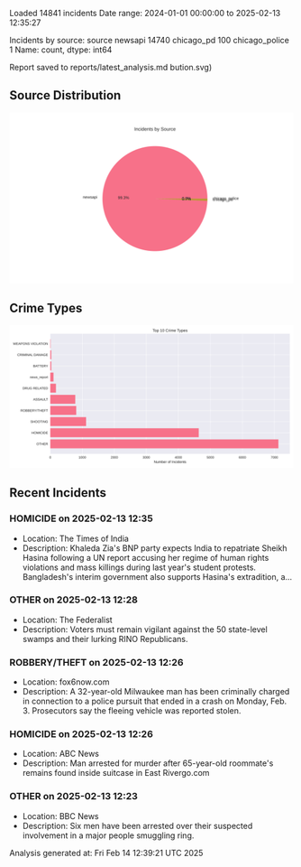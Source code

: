
Loaded 14841 incidents
Date range: 2024-01-01 00:00:00 to 2025-02-13 12:35:27

Incidents by source:
source
newsapi           14740
chicago_pd          100
chicago_police        1
Name: count, dtype: int64

Report saved to reports/latest_analysis.md
bution.svg)

## Source Distribution
![Source Distribution](images/source_distribution.svg)

## Crime Types
![Crime Types](images/crime_types.svg)

## Recent Incidents

### HOMICIDE on 2025-02-13 12:35
- Location: The Times of India
- Description: Khaleda Zia's BNP party expects India to repatriate Sheikh Hasina following a UN report accusing her regime of human rights violations and mass killings during last year's student protests. Bangladesh's interim government also supports Hasina's extradition, a…


### OTHER on 2025-02-13 12:28
- Location: The Federalist
- Description: Voters must remain vigilant against the 50 state-level swamps and their lurking RINO Republicans.


### ROBBERY/THEFT on 2025-02-13 12:26
- Location: fox6now.com
- Description: A 32-year-old Milwaukee man has been criminally charged in connection to a police pursuit that ended in a crash on Monday, Feb. 3. Prosecutors say the fleeing vehicle was reported stolen.


### HOMICIDE on 2025-02-13 12:26
- Location: ABC News
- Description: Man arrested for murder after 65-year-old roommate's remains found inside suitcase in East Rivergo.com


### OTHER on 2025-02-13 12:23
- Location: BBC News
- Description: Six men have been arrested over their suspected involvement in a major people smuggling ring.

Analysis generated at: Fri Feb 14 12:39:21 UTC 2025
